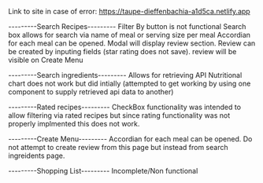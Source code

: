 Link to site in case of error:
https://taupe-dieffenbachia-a1d5ca.netlify.app

---------Search Recipes---------
Filter By button is not functional
Search box allows for search via name of meal or serving size per meal
Accordian for each meal can be opened.
Modal will display review section. Review can be created by inputing fields (star rating does not save).
review will be visible on Create Menu

---------Search ingredients---------
Allows for retrieving API
Nutritional chart does not work but did intially (attempted to get working by using one component to supply retrieved api
data to another)

---------Rated recipes---------
CheckBox functionality was intended to allow filtering via rated recipes but since rating functionality was not properly 
implmented this does not work.


---------Create Menu---------
Accordian for each meal can be opened.
Do not attempt to create review from this page but instead from search ingreidents page.

---------Shopping List---------
Incomplete/Non functional
